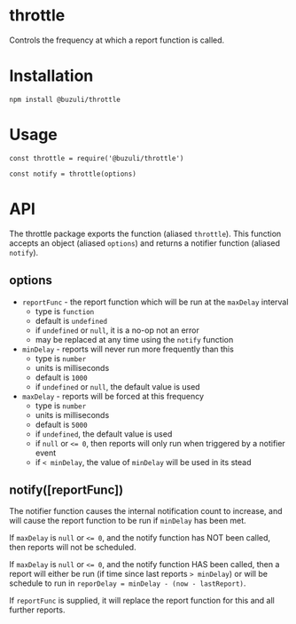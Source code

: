 # throttle

Controls the frequency at which a report function is called.

# Installation

```
npm install @buzuli/throttle
```

# Usage

```
const throttle = require('@buzuli/throttle')

const notify = throttle(options)
```

# API

The throttle package exports the function (aliased `throttle`). This function accepts an object (aliased `options`) and returns a notifier function (aliased `notify`).

## options
* `reportFunc` - the report function which will be run at the `maxDelay` interval
  * type is `function`
  * default is `undefined`
  * if `undefined` or `null`, it is a no-op not an error
  * may be replaced at any time using the `notify` function
* `minDelay` - reports will never run more frequently than this
  * type is `number`
  * units is milliseconds
  * default is `1000`
  * if `undefined` or `null`, the default value is used
* `maxDelay` - reports will be forced at this frequency
  * type is `number`
  * units is milliseconds
  * default is `5000`
  * if `undefined`, the default value is used
  * if `null` or `<= 0`, then reports will only run when triggered by a notifier event
  * if `< minDelay`, the value of `minDelay` will be used in its stead

## notify([reportFunc])

The notifier function causes the internal notification count to increase, and will cause the report function to be run if `minDelay` has been met.

If `maxDelay` is `null` or `<= 0`, and the notify function has NOT been called, then reports will not be scheduled.

If `maxDelay` is `null` or `<= 0`, and the notify function HAS been called, then a report will either be run (if time since last reports `> minDelay`) or will be schedule to run in `reporDelay = minDelay - (now - lastReport)`.

If `reportFunc` is supplied, it will replace the report function for this and all further reports.

